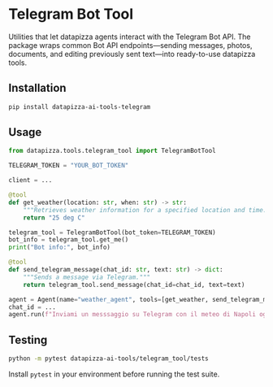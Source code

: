 # Telegram Bot Tool

Utilities that let datapizza agents interact with the Telegram Bot API. The package wraps common Bot API endpoints—sending messages, photos, documents, and editing previously sent text—into ready-to-use datapizza tools.

## Installation

```bash
pip install datapizza-ai-tools-telegram
```

## Usage

```python
from datapizza.tools.telegram_tool import TelegramBotTool

TELEGRAM_TOKEN = "YOUR_BOT_TOKEN"

client = ...

@tool
def get_weather(location: str, when: str) -> str:
    """Retrieves weather information for a specified location and time."""
    return "25 deg C"

telegram_tool = TelegramBotTool(bot_token=TELEGRAM_TOKEN)
bot_info = telegram_tool.get_me()
print("Bot info:", bot_info)

@tool
def send_telegram_message(chat_id: str, text: str) -> dict:
    """Sends a message via Telegram."""
    return telegram_tool.send_message(chat_id=chat_id, text=text)

agent = Agent(name="weather_agent", tools=[get_weather, send_telegram_message], client=client)
chat_id = ...
agent.run(f"Inviami un messsaggio su Telegram con il meteo di Napoli oggi: {chat_id}")

```

## Testing

```bash
python -m pytest datapizza-ai-tools/telegram_tool/tests
```

Install `pytest` in your environment before running the test suite.
